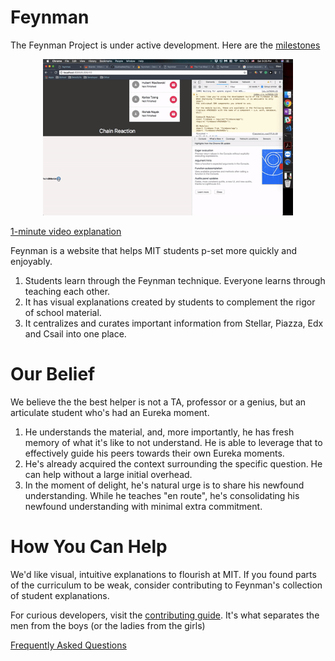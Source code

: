 # Feynman

The Feynman Project is under active development. Here are the [milestones](https://gitlab.com/Gustwalker/Feynman/milestones)

<p align="center">
  <img src="demo.gif" style="max-height: 250px;" alt="Feynman Preview">
</p>

[1-minute video explanation](https://www.youtube.com/watch?v=zsbHQWGIQ9Q)

Feynman is a website that helps MIT students p-set more quickly and enjoyably. 

1) Students learn through the Feynman technique. Everyone learns through teaching each other.
2) It has visual explanations created by students to complement the rigor of school material. 
3) It centralizes and curates important information from Stellar, Piazza, Edx and Csail into one place.

# Our Belief

We believe the the best helper is not a TA, professor or a genius, but an articulate student who's had an Eureka moment. 

1) He understands the material, and, more importantly, he has fresh memory of what it's like to not understand. He is able to leverage that to effectively guide his peers towards their own Eureka moments.
4) He's already acquired the context surrounding the specific question. He can help without a large initial overhead. 
3) In the moment of delight, he's natural urge is to share his newfound understanding. While he teaches "en route", he's consolidating his newfound understanding with minimal extra commitment.

# How You Can Help 

We'd like visual, intuitive explanations to flourish at MIT. If you found parts of the curriculum to be weak, consider contributing to Feynman's collection of student explanations. 

For curious developers, visit the [contributing guide](CONTRIBUTING.md). It's what separates the men from the boys (or the ladies from the girls) 

[Frequently Asked Questions](FAQ.md)
